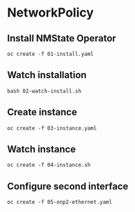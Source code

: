 # NetworkPolicy
## Install NMState Operator
```
oc create -f 01-install.yaml
```
## Watch installation
```
bash 02-watch-install.sh
```
## Create instance
```
oc create -f 03-instance.yaml
```
## Watch instance
```
oc create -f 04-instance.sh
```
## Configure second interface
```
oc create -f 05-onp2-ethernet.yaml
```
